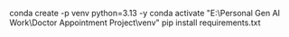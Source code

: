 conda create -p venv python=3.13 -y
conda activate "E:\Personal Gen AI Work\Doctor Appointment Project\venv"
pip install requirements.txt